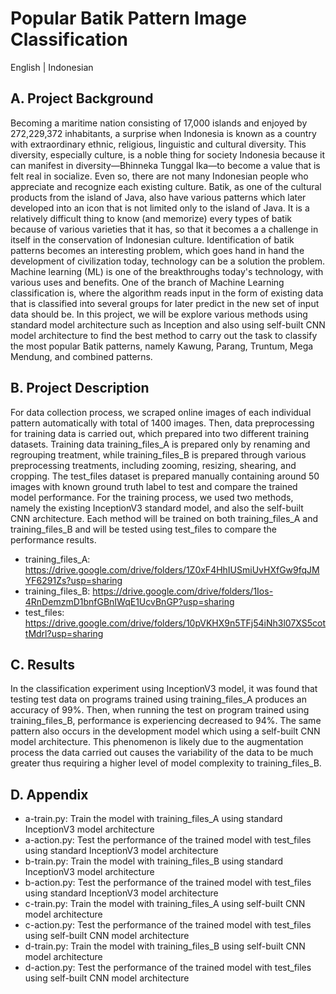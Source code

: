# Popular Batik Pattern Image Classification
English | Indonesian

## A. Project Background
Becoming a maritime nation consisting of 17,000 islands and enjoyed by 272,229,372 inhabitants, a surprise when Indonesia is known as a country with extraordinary ethnic, religious, linguistic and cultural diversity. This diversity, especially culture, is a noble thing for society Indonesia because it can manifest in diversity—Bhinneka Tunggal Ika—to become a value that is felt real in socialize. Even so, there are not many Indonesian people who appreciate and recognize each existing culture. Batik, as one of the cultural products from the island of Java, also have various patterns which later developed into an icon that is not limited only to the island of Java. It is a relatively difficult thing to know (and memorize) every types of batik because of various varieties that it has, so that it becomes a a challenge in itself in the conservation of Indonesian culture. Identification of batik patterns becomes an interesting problem, which goes hand in hand the development of civilization today, technology can be a solution the problem. Machine learning (ML) is one of the breakthroughs today's technology, with various uses and benefits. One of the branch of Machine Learning classification is, where the algorithm reads input in the form of existing data that is classified into several groups for later predict in the new set of input data should be. In this project, we will be explore various methods using standard model architecture such as Inception and also using self-built CNN model architecture to find the best method to carry out the task to classify the most popular Batik patterns, namely Kawung, Parang, Truntum, Mega Mendung, and combined patterns.

## B. Project Description
For data collection process, we scraped online images of each individual pattern automatically with total of 1400 images. Then, data preprocessing for training data is carried out, which prepared into two different training datasets. Training data training_files_A is prepared only by renaming and regrouping treatment, while training_files_B is prepared through various preprocessing treatments, including zooming, resizing, shearing, and cropping. The test_files dataset is prepared manually containing around 50 images with known ground truth label to test and compare the trained model performance. For the training process, we used two methods, namely the existing InceptionV3 standard model, and also the self-built CNN architecture. Each method will be trained on both training_files_A and training_files_B and will be tested using test_files to compare the performance results.

- training_files_A: https://drive.google.com/drive/folders/1Z0xF4HhIUSmiUvHXfGw9fqJMYF6291Zs?usp=sharing
- training_files_B: https://drive.google.com/drive/folders/1Ios-4RnDemzmD1bnfGBnIWqE1UcvBnGP?usp=sharing
- test_files: https://drive.google.com/drive/folders/10pVKHX9n5TFj54iNh3l07XS5cottMdrl?usp=sharing

## C. Results
In the classification experiment using InceptionV3 model, it was found that testing test data on programs trained using training_files_A produces an accuracy of 99%. Then, when running the test on program trained using training_files_B, performance is experiencing decreased to 94%. The same pattern also occurs in the development model which using a self-built CNN model architecture. This phenomenon is likely due to the augmentation process the data carried out causes the variability of the data to be much greater thus requiring a higher level of model complexity to training_files_B.

## D. Appendix
- a-train.py: Train the model with training_files_A using standard InceptionV3 model architecture
- a-action.py: Test the performance of the trained model with test_files using standard InceptionV3 model architecture
- b-train.py: Train the model with training_files_B using standard InceptionV3 model architecture
- b-action.py: Test the performance of the trained model with test_files using standard InceptionV3 model architecture
- c-train.py: Train the model with training_files_A using self-built CNN model architecture
- c-action.py: Test the performance of the trained model with test_files using self-built CNN model architecture
- d-train.py: Train the model with training_files_B using self-built CNN model architecture
- d-action.py: Test the performance of the trained model with test_files using self-built CNN model architecture
